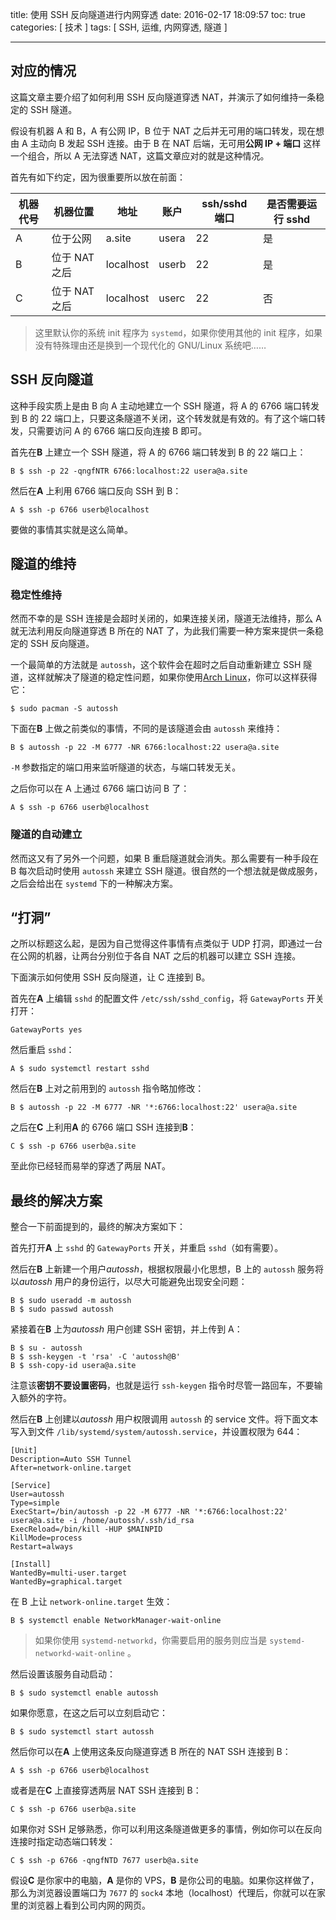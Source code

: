 title: 使用 SSH 反向隧道进行内网穿透
date: 2016-02-17 18:09:57
toc: true
categories: [ 技术 ]
tags: [ SSH, 运维, 内网穿透, 隧道 ]

---

## 对应的情况

这篇文章主要介绍了如何利用 SSH 反向隧道穿透 NAT，并演示了如何维持一条稳定的 SSH 隧道。

假设有机器 A 和 B，A 有公网 IP，B 位于 NAT 之后并无可用的端口转发，现在想由 A 主动向 B 发起 SSH 连接。由于 B 在 NAT 后端，无可用**公网 IP + 端口** 这样一个组合，所以 A 无法穿透 NAT，这篇文章应对的就是这种情况。

首先有如下约定，因为很重要所以放在前面：

| 机器代号 | 机器位置      | 地址      | 账户  | ssh/sshd 端口 | 是否需要运行 sshd |
| -------- | ------------- | --------- | ----- | ------------- | ----------------- |
| A        | 位于公网      | a.site    | usera | 22            | 是                |
| B        | 位于 NAT 之后 | localhost | userb | 22            | 是                |
| C        | 位于 NAT 之后 | localhost | userc | 22            | 否                |

<!-- more -->

> 这里默认你的系统 init 程序为 `systemd`，如果你使用其他的 init 程序，如果没有特殊理由还是换到一个现代化的 GNU/Linux 系统吧……

## SSH 反向隧道

这种手段实质上是由 B 向 A 主动地建立一个 SSH 隧道，将 A 的 6766 端口转发到 B 的 22 端口上，只要这条隧道不关闭，这个转发就是有效的。有了这个端口转发，只需要访问 A 的 6766 端口反向连接 B 即可。

首先在**B** 上建立一个 SSH 隧道，将 A 的 6766 端口转发到 B 的 22 端口上：

```
B $ ssh -p 22 -qngfNTR 6766:localhost:22 usera@a.site
```

然后在**A** 上利用 6766 端口反向 SSH 到 B：

```
A $ ssh -p 6766 userb@localhost
```

要做的事情其实就是这么简单。

## 隧道的维持

### 稳定性维持

然而不幸的是 SSH 连接是会超时关闭的，如果连接关闭，隧道无法维持，那么 A 就无法利用反向隧道穿透 B 所在的 NAT 了，为此我们需要一种方案来提供一条稳定的 SSH 反向隧道。

一个最简单的方法就是 `autossh`，这个软件会在超时之后自动重新建立 SSH 隧道，这样就解决了隧道的稳定性问题，如果你使用[Arch Linux](https://www.archlinux.org)，你可以这样获得它：

```
$ sudo pacman -S autossh
```

下面在**B** 上做之前类似的事情，不同的是该隧道会由 `autossh` 来维持：

```
B $ autossh -p 22 -M 6777 -NR 6766:localhost:22 usera@a.site
```

`-M` 参数指定的端口用来监听隧道的状态，与端口转发无关。

之后你可以在 A 上通过 6766 端口访问 B 了：

```
A $ ssh -p 6766 userb@localhost
```

### 隧道的自动建立

然而这又有了另外一个问题，如果 B 重启隧道就会消失。那么需要有一种手段在 B 每次启动时使用 `autossh` 来建立 SSH 隧道。很自然的一个想法就是做成服务，之后会给出在 `systemd` 下的一种解决方案。

## “打洞”

之所以标题这么起，是因为自己觉得这件事情有点类似于 UDP 打洞，即通过一台在公网的机器，让两台分别位于各自 NAT 之后的机器可以建立 SSH 连接。

下面演示如何使用 SSH 反向隧道，让 C 连接到 B。

首先在**A** 上编辑 `sshd` 的配置文件 `/etc/ssh/sshd_config`，将 `GatewayPorts` 开关打开：

```
GatewayPorts yes
```

然后重启 `sshd`：

```
A $ sudo systemctl restart sshd
```

然后在**B** 上对之前用到的 `autossh` 指令略加修改：

```
B $ autossh -p 22 -M 6777 -NR '*:6766:localhost:22' usera@a.site
```

之后在**C** 上利用**A** 的 6766 端口 SSH 连接到**B**：

```
C $ ssh -p 6766 userb@a.site
```

至此你已经轻而易举的穿透了两层 NAT。

## 最终的解决方案

整合一下前面提到的，最终的解决方案如下：

首先打开**A** 上 `sshd` 的 `GatewayPorts` 开关，并重启 `sshd`（如有需要）。

然后在**B** 上新建一个用户*autossh*，根据权限最小化思想，B 上的 `autossh` 服务将以*autossh* 用户的身份运行，以尽大可能避免出现安全问题：

```
B $ sudo useradd -m autossh
B $ sudo passwd autossh
```

紧接着在**B** 上为*autossh* 用户创建 SSH 密钥，并上传到 A：

```
B $ su - autossh
B $ ssh-keygen -t 'rsa' -C 'autossh@B'
B $ ssh-copy-id usera@a.site
```

注意该**密钥不要设置密码**，也就是运行 `ssh-keygen` 指令时尽管一路回车，不要输入额外的字符。

然后在**B** 上创建以*autossh* 用户权限调用 `autossh` 的 service 文件。将下面文本写入到文件 `/lib/systemd/system/autossh.service`，并设置权限为 644：

```
[Unit]
Description=Auto SSH Tunnel
After=network-online.target

[Service]
User=autossh
Type=simple
ExecStart=/bin/autossh -p 22 -M 6777 -NR '*:6766:localhost:22' usera@a.site -i /home/autossh/.ssh/id_rsa
ExecReload=/bin/kill -HUP $MAINPID
KillMode=process
Restart=always

[Install]
WantedBy=multi-user.target
WantedBy=graphical.target
```

在 B 上让 `network-online.target` 生效：

```
B $ systemctl enable NetworkManager-wait-online
```

> 如果你使用 `systemd-networkd`，你需要启用的服务则应当是 `systemd-networkd-wait-online` 。

然后设置该服务自动启动：

```
B $ sudo systemctl enable autossh
```

如果你愿意，在这之后可以立刻启动它：

```
B $ sudo systemctl start autossh
```

然后你可以在**A** 上使用这条反向隧道穿透 B 所在的 NAT SSH 连接到 B：

```
A $ ssh -p 6766 userb@localhost
```

或者是在**C** 上直接穿透两层 NAT SSH 连接到 B：

```
C $ ssh -p 6766 userb@a.site
```

如果你对 SSH 足够熟悉，你可以利用这条隧道做更多的事情，例如你可以在反向连接时指定动态端口转发：

```
C $ ssh -p 6766 -qngfNTD 7677 userb@a.site
```

假设**C** 是你家中的电脑，**A** 是你的 VPS，**B** 是你公司的电脑。如果你这样做了，那么为浏览器设置端口为 `7677` 的 `sock4` 本地（localhost）代理后，你就可以在家里的浏览器上看到公司内网的网页。
